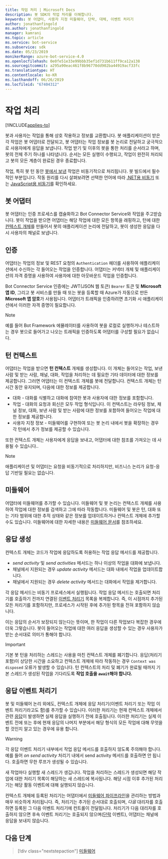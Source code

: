 ```yaml
---
title: 작업 처리 | Microsoft Docs
description: 봇 SDK의 작업 처리를 이해합니다.
keywords: 봇 어댑터, 사용자 지정 미들웨어, 단락, 대체, 이벤트 처리기
author: jonathanfingold
ms.author: jonathanfingold
manager: kamrani
ms.topic: article
ms.service: bot-service
ms.subservice: sdk
ms.date: 05/23/2019
monikerRange: azure-bot-service-4.0
ms.openlocfilehash: 0e0fe51e33e99bbb35ef1d731b611ff9ca12a138
ms.sourcegitcommit: a295a90eac461f8b96770dd902ba44919acf33fc
ms.translationtype: HT
ms.contentlocale: ko-KR
ms.lasthandoff: 06/26/2019
ms.locfileid: "67404312"
---
```

# <a name="activity-processing"></a>작업 처리

[!INCLUDE[applies-to](../includes/applies-to.md)]

봇과 사용자는 작업을 통해 상호 작용하고 정보를 교환합니다. 봇 애플리케이션이 받은 각 작업은 봇 어댑터로 전달되고, 봇 어댑터는 작업 정보를 봇 논리로 전달하고 궁극적으로 사용자에게 응답을 보냅니다. 작업 받기 및 이후의 봇을 통한 처리를 순서라고 하며, 봇의 전체 주기 하나를 나타냅니다. 순서는 모든 실행이 수행되고, 작업이 완전히 처리되고 봇의 모든 계층이 완료된 경우 종료합니다.

작업, 특히 봇 턴 동안 [봇에서 보낸](#generating-responses) 작업은 비동기적으로 처리됩니다. 봇 빌드에서 필수적인 부분입니다. 작동 원리를 다시 살펴보려면 선택한 언어에 따라 [.NET용 비동기](https://docs.microsoft.com/dotnet/csharp/async) 또는 [JavaScript용 비동기](https://developer.mozilla.org/docs/Web/JavaScript/Reference/Statements/async_function)를 확인하세요.

## <a name="the-bot-adapter"></a>봇 어댑터

봇 어댑터는 인증 프로세스를 캡슐화하고 Bot Connector Service와 작업을 주고받습니다. 봇이 작업을 받으면 어댑터는 해당 작업에 대한 모든 항목을 래핑하고, 턴에 대한 [컨텍스트 개체](#turn-context)를 만들어서 봇의 애플리케이션 논리에 전달하고, 봇이 생성한 응답을 다시 사용자의 채널로 보냅니다.

## <a name="authentication"></a>인증

어댑터는 작업의 정보 및 REST 요청의 `Authentication` 헤더를 사용하여 애플리케이션에서 수신하는 각 들어오는 작업을 인증합니다. 어댑터는 커넥터 개체 및 애플리케이션의 자격 증명을 사용하여 사용자에 대한 아웃바운드 작업을 인증합니다.

Bot Connector Service 인증에는 JWT(JSON 웹 토큰) `Bearer` 토큰 및 **Microsoft 앱 ID**, 그리고 봇 서비스를 만들 때 또는 봇을 등록할 때 Azure가 자동으로 만든 **Microsoft 앱 암호**가 사용됩니다. 어댑터가 트래픽을 인증하려면 초기화 시 애플리케이션에서 이러한 자격 증명이 필요합니다.

> [!NOTE]
> 예를 들어 Bot Framework 에뮬레이터를 사용하여 봇을 로컬로 실행하거나 테스트하는 경우 봇으로 들어가고 나오는 트래픽을 인증하도록 어댑터를 구성할 필요가 없습니다.

## <a name="turn-context"></a>턴 컨텍스트

어댑터는 작업을 받으면 **턴 컨텍스트** 개체를 생성합니다. 이 개체는 들어오는 작업, 보낸 사람 및 받는 사람, 채널, 대화, 작업을 처리하는 데 필요한 기타 데이터에 대한 정보를 제공합니다. 그러면 어댑터는 이 컨텍스트 개체를 봇에 전달합니다. 컨텍스트 개체는 턴 시간 동안 유지되며, 다음에 대한 정보를 제공합니다.

* 대화 - 대화를 식별하고 대화에 참여한 봇과 사용자에 대한 정보를 포함합니다.
* 작업 - 대화의 요청과 회신은 모두 작업 형식입니다. 이 컨텍스트는 라우팅 정보, 채널 정보, 대화, 보낸 사람 및 받는 사람에 대한 정보를 포함하여 들어오는 작업에 대한 정보를 제공합니다.
* 사용자 지정 정보 - 미들웨어를 구현하여 또는 봇 논리 내에서 봇을 확장하는 경우 각 턴에서 추가 정보를 제공할 수 있습니다.

또한 컨텍스트 개체는 사용자에게 응답을 보내고, 어댑터에 대한 참조를 가져오는 데 사용될 수 있습니다.<!-- to create a new conversation or continue an existing one-->.

> [!NOTE]
> 애플리케이션 및 어댑터는 요청을 비동기적으로 처리하지만, 비즈니스 논리가 요청-응답 기반일 필요는 없습니다.

## <a name="middleware"></a>미들웨어

어댑터에 미들웨어를 추가할 수 있습니다. 미들웨어 및 봇 논리는 컨텍스트 개체를 사용하여 작업에 대한 정보를 검색하고 그에 따라 작동합니다. 미들웨어 및 봇은 턴, 대화 또는 기타 범위에 대한 추적 상태와 같은 정보를 업데이트하거나 컨텍스트 개체에 추가할 수도 있습니다. 미들웨어에 대한 자세한 내용은 [미들웨어 문서](~/v4sdk/bot-builder-concept-middleware.md)를 참조하세요.

## <a name="generating-responses"></a>응답 생성

컨텍스트 개체는 코드가 작업에 응답하도록 허용하는 작업 응답 메서드를 제공합니다.

* _send activity_ 및 _send activities_ 메서드는 하나 이상의 작업을 대화에 보냅니다.
* 채널에서 지원되는 경우 _update activity_ 메서드는 대화 내에서 작업을 업데이트합니다.
* 채널에서 지원되는 경우 _delete activity_ 메서드는 대화에서 작업을 제거합니다.

각 응답 메서드는 비동기 프로세스에서 실행됩니다. 작업 응답 메서드는 호출되면 처리기를 호출하기 전까지 연결된 [이벤트 처리기](#response-event-handlers) 목록을 복제합니다. 즉, 이 시점까지 추가된 모든 처리기를 포함하지만, 프로세스가 시작된 후에 추가된 항목을 전혀 포함하지 않습니다.

이는 응답의 순서가 보장되지 않는다는 뜻이며, 한 작업이 다른 작업보다 복잡한 경우에 더욱 그렇습니다. 봇이 들어오는 작업에 대한 여러 응답을 생성할 수 있는 경우 사용자가 받는 순서대로 의미가 통해야 합니다.

> [!IMPORTANT]
> 기본 봇 턴을 처리하는 스레드는 사용을 마친 컨텍스트 개체를 폐기합니다. 응답(처리기 포함)이 상당한 시간을 소요하고 컨텍스트 개체에 따라 작동하는 경우 `Context was disposed` 오류가 발생할 수 있습니다. 턴 컨텍스트의 처리 및 폐기가 완료될 때까지 기본 스레드가 생성된 작업을 기다리도록 **작업 호출을 `await`해야 합니다.**

## <a name="response-event-handlers"></a>응답 이벤트 처리기

봇 및 미들웨어 논리 외에도, 컨텍스트 개체에 응답 처리기(이벤트 처리기 또는 작업 이벤트 처리기라고도 함)를 추가할 수 있습니다. 이러한 처리기는 현재 컨텍스트 개체에서 관련 [응답](#generating-responses)이 발생하면 실제 응답을 실행하기 전에 호출됩니다. 이러한 처리기는 실제 이벤트 전에 또는 후에 현재 응답의 나머지 부분에서 해당 형식의 모든 작업에 대해 무엇을 할 것인지 알고 있는 경우에 유용 합니다.

> [!WARNING]
> 각 응답 이벤트 처리기 내부에서 작업 응답 메서드를 호출하지 않도록 주의해야 합니다. 예를 들어 _on send activity_ 처리기 내에서 send activity 메서드를 호출하면 안 됩니다. 호출하면 무한 루프가 생성될 수 있습니다.

새 작업마다 실행할 새 스레드가 생깁니다. 작업을 처리하는 스레드가 생성되면 해당 작업에 대한 처리기 목록이 해당하는 새 스레드에 복사됩니다. 해당 시점 이후 추가된 처리기는 해당 활동 이벤트에 대해 실행되지 않습니다.

컨텍스트 개체에 등록된 처리기는 어댑터에서 [미들웨어 파이프라인](~/v4sdk/bot-builder-concept-middleware.md#the-bot-middleware-pipeline)을 관리하는 방법과 매우 비슷하게 처리됩니다. 즉, 처리기는 추가된 순서대로 호출되며, _다음_ 대리자를 호출하면 등록된 그 다음 이벤트 처리기에 컨트롤이 전달됩니다. 처리기가 다음 대리자를 호출하지 않으면 후속 이벤트 처리기는 호출되지 않으며([단락](~/v4sdk/bot-builder-concept-middleware.md#short-circuiting) 이벤트), 어댑터는 채널에 응답을 보내지 않습니다.

## <a name="next-steps"></a>다음 단계

> [!div class="nextstepaction"]
> [미들웨어](~/v4sdk/bot-builder-concept-middleware.md)

